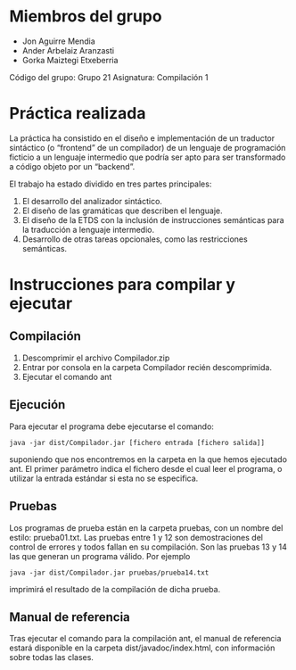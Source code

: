 Miembros del grupo
==================
- Jon Aguirre Mendia
- Ander Arbelaiz Aranzasti
- Gorka Maiztegi Etxeberria

Código del grupo: Grupo 21
Asignatura: Compilación 1

Práctica realizada
==================
La práctica ha consistido en el diseño e implementación de un traductor sintáctico (o “frontend” de un compilador) de un lenguaje de programación ficticio a un lenguaje intermedio que podría ser apto para ser transformado a código objeto por un “backend”.

El trabajo ha estado dividido en tres partes principales:

1. El desarrollo del analizador sintáctico.
2. El diseño de las gramáticas que describen el lenguaje.
3. El diseño de la ETDS con la inclusión de instrucciones
   semánticas para la traducción a lenguaje intermedio.
4. Desarrollo de otras tareas opcionales, como las restricciones semánticas.


Instrucciones para compilar y ejecutar
======================================
Compilación
-----------
1. Descomprimir el archivo Compilador.zip
2. Entrar por consola en la carpeta Compilador recién descomprimida.
3. Ejecutar el comando ant

Ejecución
---------
Para ejecutar el programa debe ejecutarse el comando:

    java -jar dist/Compilador.jar [fichero entrada [fichero salida]]

suponiendo que nos encontremos en la carpeta en la que hemos ejecutado ant.
El primer parámetro indica el fichero desde el cual leer el programa, o
utilizar la entrada estándar si esta no se especifica.

Pruebas
-------
Los programas de prueba están en la carpeta pruebas, con un nombre del
estilo: prueba01.txt. Las pruebas entre 1 y 12 son demostraciones del
control de errores y todos fallan en su compilación. Son las pruebas
13 y 14 las que generan un programa válido. Por ejemplo

    java -jar dist/Compilador.jar pruebas/prueba14.txt

imprimirá el resultado de la compilación de dicha prueba.

Manual de referencia
--------------------
Tras ejecutar el comando para la compilación ant, el manual de referencia
estará disponible en la carpeta dist/javadoc/index.html, con información
sobre todas las clases.